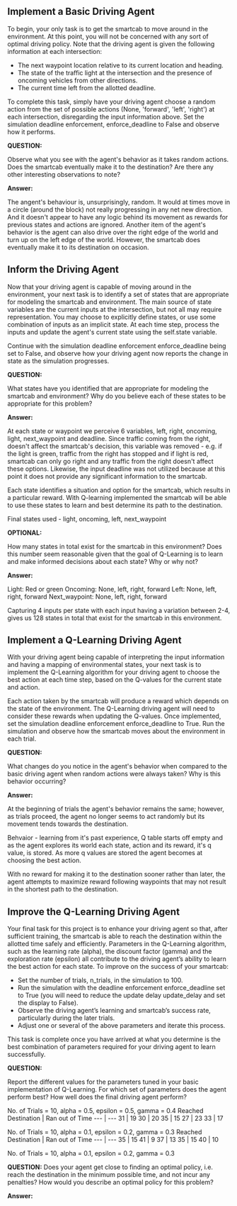 ## Implement a Basic Driving Agent
To begin, your only task is to get the smartcab to move around in the environment. 
At this point, you will not be concerned with any sort of optimal driving policy. 
Note that the driving agent is given the following information at each intersection:

- The next waypoint location relative to its current location and heading.
- The state of the traffic light at the intersection and the presence of oncoming vehicles from other directions.
- The current time left from the allotted deadline.

To complete this task, simply have your driving agent choose a random action 
from the set of possible actions (None, 'forward', 'left', 'right') at each intersection, disregarding the input information above. 
Set the simulation deadline enforcement, enforce_deadline to False and observe how it performs.

**QUESTION:** 

Observe what you see with the agent's behavior as it takes random actions. 
Does the smartcab eventually make it to the destination? Are there any other interesting observations to note?

**Answer:**

The angent's behaviour is, unsurprisingly, random. It would at times move in a circle (around the block) not really progressing 
in any net new direction. And it doesn't appear to have any logic behind its movement as rewards for previous states and actions are ignored.
Another item of the agent's behavior is the agent can also drive over the right edge of the world and turn up on the left edge of the world.
However, the smartcab does eventually make it to its destination on occasion.

## Inform the Driving Agent
Now that your driving agent is capable of moving around in the environment, 
your next task is to identify a set of states that are appropriate for modeling the smartcab and environment. 
The main source of state variables are the current inputs at the intersection, but not all may require representation. 
You may choose to explicitly define states, or use some combination of inputs as an implicit state. At each time step, 
process the inputs and update the agent's current state using the self.state variable. 

Continue with the simulation deadline enforcement enforce_deadline being set to False, 
and observe how your driving agent now reports the change in state as the simulation progresses.

**QUESTION:** 

What states have you identified that are appropriate for modeling the smartcab and environment? 
Why do you believe each of these states to be appropriate for this problem?

**Answer:**

At each state or waypoint we perceive 6 variables, left, right, oncoming, light, next_waypoint and deadline.
Since traffic coming from the right, doesn't affect the smartcab's decision, this variable was removed - e.g. if the 
light is green, traffic from the right has stopped and if light is red, smartcab can only go right and any traffic from the right
doesn't affect these options. Likewise, the input deadline was not utilized because at this point it does not provide
any significant information to the smartcab.

Each state identifies a situation and option for the smartcab, which results in a particular reward. With Q-learning implemented
the smartcab will be able to use these states to learn and best determine its path to the destination.
 
Final states used - light, oncoming, left, next_waypoint 

**OPTIONAL:** 

How many states in total exist for the smartcab in this environment? 
Does this number seem reasonable given that the goal of Q-Learning is to learn and make informed decisions about each state? Why or why not?

**Answer:**

Light: Red or green
Oncoming: None, left, right, forward
Left: None, left, right, forward
Next_waypoint: None, left, right, forward

Capturing 4 inputs per state with each input having a variation between 2-4, gives us 128 states in total that exist for the smartcab in this environment.


## Implement a Q-Learning Driving Agent
With your driving agent being capable of interpreting the input information and having a mapping of environmental states, 
your next task is to implement the Q-Learning algorithm for your driving agent to choose the best action at each time step, 
based on the Q-values for the current state and action. 

Each action taken by the smartcab will produce a reward which depends on the state of the environment. 
The Q-Learning driving agent will need to consider these rewards when updating the Q-values. Once implemented, 
set the simulation deadline enforcement enforce_deadline to True. Run the simulation and observe how the smartcab moves about the environment in each trial.

**QUESTION:**

What changes do you notice in the agent's behavior when compared to the basic driving agent when random actions were always taken? 
Why is this behavior occurring?

**Answer:**

At the beginning of trials the agent's behavior remains the same; however, as trials proceed, the agent no longer seems to act randomly but its movement
tends towards the destination.

Behvaior - learning from it's past experience, Q table starts off empty and as the agent explores its world each state, action and its reward,
it's q value, is stored. As more q values are stored the agent becomes at choosing the best action.

With no reward for making it to the destination sooner rather than later, the agent attempts to maximize reward following waypoints 
that may not result in the shortest path to the destination.


## Improve the Q-Learning Driving Agent
Your final task for this project is to enhance your driving agent so that, after sufficient training, 
the smartcab is able to reach the destination within the allotted time safely and efficiently. 
Parameters in the Q-Learning algorithm, such as the learning rate (alpha), 
the discount factor (gamma) and the exploration rate (epsilon) all contribute to the driving agent’s ability to learn the best action for each state. 
To improve on the success of your smartcab:

- Set the number of trials, n_trials, in the simulation to 100.
- Run the simulation with the deadline enforcement enforce_deadline set to True (you will need to reduce the update delay update_delay and set the display to False).
- Observe the driving agent’s learning and smartcab’s success rate, particularly during the later trials.
- Adjust one or several of the above parameters and iterate this process.

This task is complete once you have arrived at what you determine is the best combination of parameters required for your driving agent to learn successfully.

**QUESTION:** 

Report the different values for the parameters tuned in your basic implementation of Q-Learning. 
For which set of parameters does the agent perform best? How well does the final driving agent perform?

No. of Trials = 10, alpha = 0.5, epsilon = 0.5, gamma = 0.4
Reached Destination | Ran out of Time
--- | ---
31 | 19
30 | 20
35 | 15
27 | 23
33 | 17

No. of Trials = 10, alpha = 0.1, epsilon = 0.2, gamma = 0.3
Reached Destination | Ran out of Time
--- | ---
35 | 15
41 | 9
37 | 13
35 | 15
40 | 10

No. of Trials = 10, alpha = 0.1, epsilon = 0.2, gamma = 0.3



**QUESTION:**
Does your agent get close to finding an optimal policy, i.e. reach the destination in the minimum possible time, 
and not incur any penalties? How would you describe an optimal policy for this problem?

**Answer:**